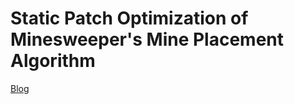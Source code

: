 # Static Patch Optimization of Minesweeper's Mine Placement Algorithm

[Blog](https://www.feh2.im/en/posts/minesweeper)
